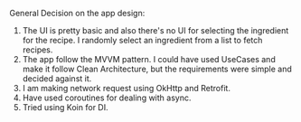 General Decision on the app design:

1. The UI is pretty basic and also there's no UI for selecting the ingredient for the recipe.
   I randomly select an ingredient from a list to fetch recipes.
2. The app follow the MVVM pattern. I could have used UseCases and make it follow Clean Architecture,
   but the requirements were simple and decided against it.
3. I am making network request using OkHttp and Retrofit.
4. Have used coroutines for dealing with async.
5. Tried using Koin for DI.